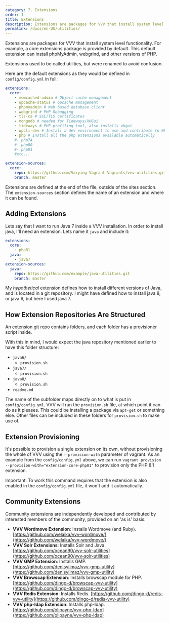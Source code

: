 ```yaml
---
category: 7. Extensions
order: 1
title: Extensions
description: Extensions are packages for VVV that install system level functionality. The core extensions package installs phpMyAdmin, webgrind, and other versions of PHP.
permalink: /docs/en-US/utilities/
---
```


Extensions are packages for VVV that install system level functionality. For example, a core extensions package is provided by default. This default extension can install phpMyAdmin, webgrind, and other versions of PHP.

Extensions used to be called utilities, but were renamed to avoid confusion.

Here are the default extensions as they would be defined in `config/config.yml` in full:

```yaml
extensions:
  core:
    - memcached-admin # Object cache management
    - opcache-status # opcache management
    - phpmyadmin # Web based database client
    - webgrind # PHP Debugging
    - tls-ca # SSL/TLS certificates
    - mongodb # needed for Tideways/XHGui
    - tideways # PHP profiling tool, also installs xhgui
    - wpcli-dev # Install a dev environment to use and contribute to WP-CLI
    - php # Install all the php extensions available automatically
    #- php74
    #- php80
    #- php81
    #etc...

extension-sources:
  core:
    repo: https://github.com/Varying-Vagrant-Vagrants/vvv-utilities.git
    branch: master
```

Extensions are defined at the end of the file, outside of the sites section. The `extension-sources` section defines the name of an extension and where it can be found.

## Adding Extensions

Lets say that I want to run Java 7 inside a VVV installation. In order to install java, I'll need an extension. Lets name it `java` and include it:

```yaml
extensions:
  core:
    - php81
  java:
    - java7
extension-sources:
  java:
    repo: https://github.com/example/java-utilities.git
    branch: master
```

My *hypothetical* extension defines how to install different versions of Java, and is located in a git repository. I might have defined how to install java 8, or java 6, but here I used java 7.

## How Extension Repositories Are Structured

An extension git repo contains folders, and each folder has a provisioner script inside.

With this in mind, I would expect the java repository mentioned earlier to have this folder structure:

 - `java6/`
   - `provision.sh`
 - `java7/`
   - `provision.sh`
 - `java8/`
   - `provision.sh`
 - `readme.md`

The name of the subfolder maps directly on to what is put in `config/config.yml`. VVV will run the `provision.sh` file, at which point it can do as it pleases. This could be installing a package via `apt-get` or something else. Other files can be included in these folders for `provision.sh` to make use of.

## Extension Provisioning

It's possible to provision a single extension on its own, without provisioning the whole of VVV using the `--provision-with` parameter of vagrant.
As an example from the `config/config.yml` above, we can run `vagrant provision --provision-with="extension-core-php81"` to provision only the PHP 8.1 extension.

Important: To work this command requires that the extension is also enabled in the `config/config.yml` file, it won't add it automatically.

## Community Extensions

Community extensions are independently developed and contributed by interested members of the community, provided on an 'as is' basis.


* **VVV Wordmove Extension**: Installs Wordmove (and Ruby).
  [https://github.com/welaika/vvv-wordmove/](https://github.com/welaika/vvv-wordmove/)
* **VVV Solr Extensions**: Installs Solr and Java.
  [https://github.com/ocean90/vvv-solr-utilities](https://github.com/ocean90/vvv-solr-utilities)
* **VVV GMP Extension**: Installs GMP.
  [https://github.com/denisyilmaz/vvv-gmp-utility](https://github.com/denisyilmaz/vvv-gmp-utility)
* **VVV Browscap Extension**: Installs browscap module for PHP.
  [https://github.com/dingo-d/browscap-vvv-utility](https://github.com/dingo-d/browscap-vvv-utility)
* **VVV Redis Extension**: Installs Redis.
  [https://github.com/dingo-d/redis-vvv-utility](https://github.com/dingo-d/redis-vvv-utility)
* **VVV php-ldap Extension**: Installs php-ldap.
  [https://github.com/olipayne/vvv-php-ldap](https://github.com/olipayne/vvv-php-ldap)
